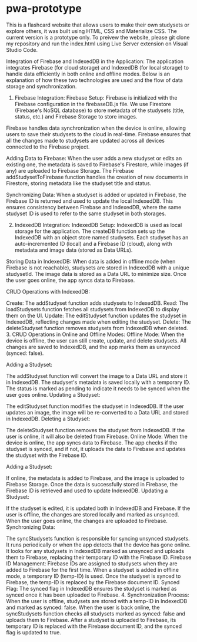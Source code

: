 # pwa-prototype
This is a flashcard website that allows users to make their own studysets or explore others, it was built using HTML, CSS and Materialize CSS. 
The current version is a prototype only. To preivew the website, please git clone my repository and run the index.html using Live Server extension on Visual Studio Code.

Integration of Firebase and IndexedDB in the Application:
The application integrates Firebase (for cloud storage) and IndexedDB (for local storage) to handle data efficiently in both online and offline modes. Below is an explanation of how these two technologies are used and the flow of data storage and synchronization.

1. Firebase Integration:
Firebase Setup: Firebase is initialized with the Firebase configuration in the firebaseDB.js file. We use Firestore (Firebase's NoSQL database) to store metadata of the studysets (title, status, etc.) and Firebase Storage to store images.

Firebase handles data synchronization when the device is online, allowing users to save their studysets to the cloud in real-time. Firebase ensures that all the changes made to studysets are updated across all devices connected to the Firebase project.

Adding Data to Firebase: When the user adds a new studyset or edits an existing one, the metadata is saved to Firebase's Firestore, while images (if any) are uploaded to Firebase Storage. The Firebase addStudysetToFirebase function handles the creation of new documents in Firestore, storing metadata like the studyset title and status.

Synchronizing Data: When a studyset is added or updated in Firebase, the Firebase ID is returned and used to update the local IndexedDB. This ensures consistency between Firebase and IndexedDB, where the same studyset ID is used to refer to the same studyset in both storages.

2. IndexedDB Integration:
IndexedDB Setup: IndexedDB is used as local storage for the application. The createDB function sets up the IndexedDB with an object store named studysets. Each studyset has an auto-incremented ID (local) and a Firebase ID (cloud), along with metadata and image data (stored as Data URLs).

Storing Data in IndexedDB: When data is added in offline mode (when Firebase is not reachable), studysets are stored in IndexedDB with a unique studysetId. The image data is stored as a Data URL to minimize size. Once the user goes online, the app syncs data to Firebase.

CRUD Operations with IndexedDB:

Create: The addStudyset function adds studysets to IndexedDB.
Read: The loadStudysets function fetches all studysets from IndexedDB to display them on the UI.
Update: The editStudyset function updates the studyset in IndexedDB, reflecting changes made when editing the studyset.
Delete: The deleteStudyset function removes studysets from IndexedDB when deleted.
3. CRUD Operations in Online and Offline Modes:
Offline Mode:
When the device is offline, the user can still create, update, and delete studysets. All changes are saved to IndexedDB, and the app marks them as unsynced (synced: false).

Adding a Studyset:

The addStudyset function will convert the image to a Data URL and store it in IndexedDB. The studyset's metadata is saved locally with a temporary ID.
The status is marked as pending to indicate it needs to be synced when the user goes online.
Updating a Studyset:

The editStudyset function modifies the studyset in IndexedDB. If the user updates an image, the image will be re-converted to a Data URL and stored in IndexedDB.
Deleting a Studyset:

The deleteStudyset function removes the studyset from IndexedDB. If the user is online, it will also be deleted from Firebase.
Online Mode:
When the device is online, the app syncs data to Firebase. The app checks if the studyset is synced, and if not, it uploads the data to Firebase and updates the studyset with the Firebase ID.

Adding a Studyset:

If online, the metadata is added to Firebase, and the image is uploaded to Firebase Storage. Once the data is successfully stored in Firebase, the Firebase ID is retrieved and used to update IndexedDB.
Updating a Studyset:

If the studyset is edited, it is updated both in IndexedDB and Firebase. If the user is offline, the changes are stored locally and marked as unsynced. When the user goes online, the changes are uploaded to Firebase.
Synchronizing Data:

The syncStudysets function is responsible for syncing unsynced studysets. It runs periodically or when the app detects that the device has gone online. It looks for any studysets in IndexedDB marked as unsynced and uploads them to Firebase, replacing their temporary ID with the Firebase ID.
Firebase ID Management:
Firebase IDs are assigned to studysets when they are added to Firebase for the first time.
When a studyset is added in offline mode, a temporary ID (temp-ID) is used. Once the studyset is synced to Firebase, the temp-ID is replaced by the Firebase document ID.
Synced Flag: The synced flag in IndexedDB ensures the studyset is marked as synced once it has been uploaded to Firebase.
4. Synchronization Process:
When the user is offline, studysets are stored with a temp-ID in IndexedDB and marked as synced: false.
When the user is back online, the syncStudysets function checks all studysets marked as synced: false and uploads them to Firebase.
After a studyset is uploaded to Firebase, its temporary ID is replaced with the Firebase document ID, and the synced flag is updated to true.
